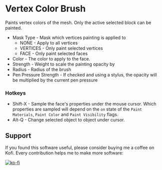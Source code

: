 # Vertex Color Brush

Paints vertex colors of the mesh.  Only the active selected block can be painted.

* Mask Type - Mask which vertices painting is applied to
    * NONE - Apply to all vertices
    * VERTICES - Only paint selected vertices
    * FACE - Only paint selected faces
* Color - The color to apply to the face.
* Strength - Weight to scale the painting opacity by
* Radius - Radius of the brush
* Pen Pressure Strength - If checked and using a stylus, the opacity will be multiplied by the current pen pressure


### Hotkeys

* Shift-X - Sample the face's properties under the mouse cursor.  Which properties are sampled will depend on the `on` state of the `Paint Materials`, `Paint Color` and `Paint Visibility` flags.
* Alt-Q - Change selected object to object under cursor.

## Support

If you found this software useful, please consider buying me a coffee on Kofi.  Every contribution helps me to make more software:

[![ko-fi](https://ko-fi.com/img/githubbutton_sm.svg)](https://ko-fi.com/Y8Y43J6OB)
